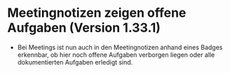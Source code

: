 # Meetingnotizen zeigen offene Aufgaben (Version 1.33.1)

- Bei Meetings ist nun auch in den Meetingnotizen anhand eines Badges erkennbar, ob hier noch offene Aufgaben verborgen liegen oder alle dokumentierten Aufgaben erledigt sind.
